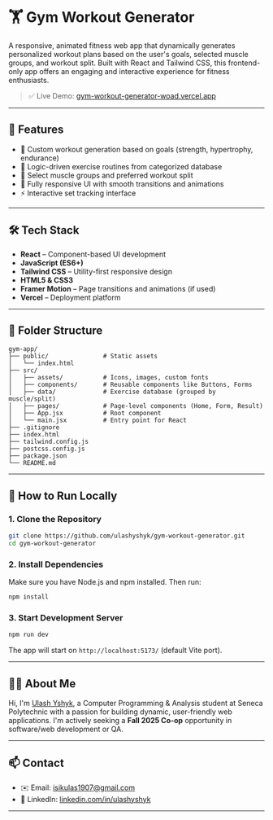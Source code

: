 # 🏋️ Gym Workout Generator

A responsive, animated fitness web app that dynamically generates personalized workout plans based on the user's goals, selected muscle groups, and workout split. Built with React and Tailwind CSS, this frontend-only app offers an engaging and interactive experience for fitness enthusiasts.

> ✅ Live Demo: [gym-workout-generator-woad.vercel.app](https://gym-workout-generator-woad.vercel.app/)

---

## 🚀 Features

- 💪 Custom workout generation based on goals (strength, hypertrophy, endurance)
- 🧠 Logic-driven exercise routines from categorized database
- 🎯 Select muscle groups and preferred workout split
- 📱 Fully responsive UI with smooth transitions and animations
- ⚡ Interactive set tracking interface

---

## 🛠️ Tech Stack

- **React** – Component-based UI development
- **JavaScript (ES6+)**
- **Tailwind CSS** – Utility-first responsive design
- **HTML5 & CSS3**
- **Framer Motion** – Page transitions and animations (if used)
- **Vercel** – Deployment platform

---

## 📁 Folder Structure

```
gym-app/
├── public/               # Static assets
│   └── index.html
├── src/
│   ├── assets/           # Icons, images, custom fonts
│   ├── components/       # Reusable components like Buttons, Forms
│   ├── data/             # Exercise database (grouped by muscle/split)
│   ├── pages/            # Page-level components (Home, Form, Result)
│   ├── App.jsx           # Root component
│   └── main.jsx          # Entry point for React
├── .gitignore
├── index.html
├── tailwind.config.js
├── postcss.config.js
├── package.json
└── README.md
```

---

## 🧪 How to Run Locally

### 1. Clone the Repository
```bash
git clone https://github.com/ulashyshyk/gym-workout-generator.git
cd gym-workout-generator
```

### 2. Install Dependencies
Make sure you have Node.js and npm installed. Then run:

```bash
npm install
```

### 3. Start Development Server
```bash
npm run dev
```

The app will start on `http://localhost:5173/` (default Vite port).

---

## 🙋‍♂️ About Me

Hi, I'm [Ulash Yshyk](https://www.linkedin.com/in/ulashyshyk/), a Computer Programming & Analysis student at Seneca Polytechnic with a passion for building dynamic, user-friendly web applications. I'm actively seeking a **Fall 2025 Co-op** opportunity in software/web development or QA.

---

## 📫 Contact

- ✉️ Email: isikulas1907@gmail.com  
- 💼 LinkedIn: [linkedin.com/in/ulashyshyk](https://www.linkedin.com/in/ulashyshyk)

---